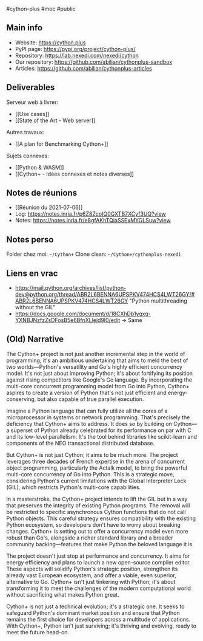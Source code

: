 #cython-plus #moc #public

## Main info

- Website: <https://cython.plus>
- PyPI page: <https://pypi.org/project/cython-plus/>
- Repository: <https://lab.nexedi.com/nexedi/cython>
- Our repository: <https://github.com/abilian/cythonplus-sandbox>
- Articles: <https://github.com/abilian/cythonplus-articles>

## Deliverables

Serveur web à livrer:

- [[Use cases]]
- [[State of the Art - Web server]]

Autres travaux:

- [[A plan for Benchmarking Cython+]]

Sujets connexes:

- [[Python & WASM]]
- [[Cython+ - Idées connexes et notes diverses]]

## Notes de réunions

- [[Réunion du 2021-07-06]]
- Log: https://notes.inria.fr/p6Z8ZcoIQ0GXTB7XCyf3UQ?view
- Notes: https://notes.inria.fr/e8gfAKhTQiaSSExMYGLSuw?view

## Notes perso

Folder chez moi: `~/Cython+`
Clone clean: `~/Cython+/cythonplus-nexedi`

## Liens en vrac

- https://mail.python.org/archives/list/python-dev@python.org/thread/ABR2L6BENNA6UPSPKV474HCS4LWT26GY/#ABR2L6BENNA6UPSPKV474HCS4LWT26GY "Python multithreading without the GIL"
- https://docs.google.com/document/d/18CXhDb1ygxg-YXNBJNzfzZsDFosB5e6BfnXLlejd9l0/edit -> Same

## (Old) Narrative

The Cython+ project is not just another incremental step in the world of programming; it's an ambitious undertaking that aims to meld the best of two worlds—Python's versatility and Go's highly efficient concurrency model. It's not just about improving Python; it's about fortifying its position against rising competitors like Google's Go language. By incorporating the multi-core concurrent programming model from Go into Python, Cython+ aspires to create a version of Python that's not just efficient and energy-conserving, but also capable of true parallel execution.

Imagine a Python language that can fully utilize all the cores of a microprocessor in systems or network programming. That's precisely the deficiency that Cython+ aims to address. It does so by building on Cython—a superset of Python already celebrated for its performance on par with C and its low-level parallelism. It's the tool behind libraries like scikit-learn and components of the NEO transactional distributed database.

But Cython+ is not just Cython; it aims to be much more. The project leverages three decades of French expertise in the arena of concurrent object programming, particularly the Actalk model, to bring the powerful multi-core concurrency of Go into Python. This is a strategic move, considering Python's current limitations with the Global Interpreter Lock (GIL), which restricts Python's multi-core capabilities.

In a masterstroke, the Cython+ project intends to lift the GIL but in a way that preserves the integrity of existing Python programs. The removal will be restricted to specific asynchronous Cython functions that do not call Python objects. This careful strategy ensures compatibility with the existing Python ecosystem, so developers don't have to worry about breaking changes. Cython+ is setting out to offer a concurrency model even more robust than Go's, alongside a richer standard library and a broader community backing—features that make Python the beloved language it is.

The project doesn't just stop at performance and concurrency. It aims for energy efficiency and plans to launch a new open-source compiler editor. These aspects will solidify Python's strategic position, strengthen its already vast European ecosystem, and offer a viable, even superior, alternative to Go. Cython+ isn't just tinkering with Python; it's about transforming it to meet the challenges of the modern computational world without sacrificing what makes Python great.

Cython+ is not just a technical evolution; it's a strategic one. It seeks to safeguard Python's dominant market position and ensure that Python remains the first choice for developers across a multitude of applications. With Cython+, Python isn't just surviving; it's thriving and evolving, ready to meet the future head-on.
